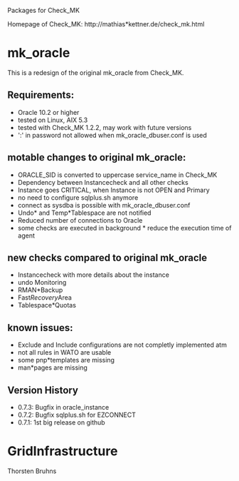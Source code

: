 Packages for Check_MK

Homepage of Check_MK: http://mathias*kettner.de/check_mk.html

# mk_oracle
This is a redesign of the original mk_oracle from Check_MK.

## Requirements:
* Oracle 10.2 or higher
* tested on Linux, AIX 5.3
* tested with Check_MK 1.2.2, may work with future versions
* ':' in password not allowed when mk_oracle_dbuser.conf is used

## motable changes to original mk_oracle:
* ORACLE_SID is converted to uppercase service_name in Check_MK
* Dependency between Instancecheck and all other checks
* Instance goes CRITICAL, when Instance is not OPEN and Primary
* no need to configure sqlplus.sh anymore
* connect as sysdba is possible with mk_oracle_dbuser.conf
* Undo* and Temp*Tablespace are not notified
* Reduced number of connections to Oracle
* some checks are executed in background * reduce the execution time of agent

## new checks compared to original mk_oracle
* Instancecheck with more details about the instance
* undo Monitoring
* RMAN*Backup
* Fast*Recovery*Area
* Tablespace*Quotas

## known issues:
* Exclude and Include configurations are not completly implemented atm
* not all rules in WATO are usable
* some pnp*templates are missing
* man*pages are missing

## Version History
* 0.7.3: Bugfix in oracle_instance
* 0.7.2: Bugfix sqlplus.sh for EZCONNECT
* 0.7.1: 1st big release on github

# GridInfrastructure

Thorsten Bruhns
